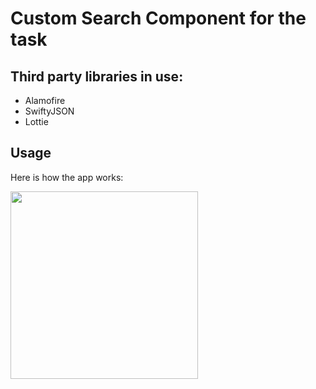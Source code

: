 # Custom Search Component for the task

## Third party libraries in use:
* Alamofire
* SwiftyJSON
* Lottie

## Usage

Here is how the app works:

<img src="Images/Search GIF.gif" width= 300>
